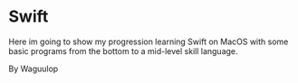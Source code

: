 # Swift

Here im going to show my progression learning Swift on MacOS with some basic programs
from the bottom to a mid-level skill language.

By Waguulop
